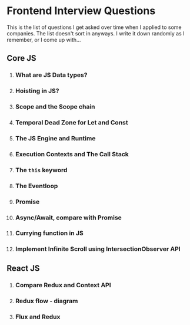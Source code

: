 # Frontend Interview Questions

This is the list of questions I get asked over time when I applied to some companies. The list doesn't sort in anyways. I write it down randomly as I remember, or I come up with...

## Core JS
1. ### What are JS Data types?
2. ### Hoisting in JS?
3. ### Scope and the Scope chain
4. ### Temporal Dead Zone for Let and Const
5. ### The JS Engine and Runtime
6. ### Execution Contexts and The Call Stack
7. ### The `this` keyword
8. ### The Eventloop
9. ### Promise
10. ### Async/Await, compare with Promise
11. ### Currying function in JS
12. ### Implement Infinite Scroll using IntersectionObserver API 

## React JS
1. ### Compare Redux and Context API
2. ### Redux flow - diagram
3. ### Flux and Redux
